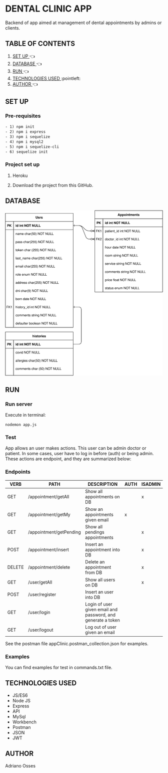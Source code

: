 # DENTAL CLINIC APP
Backend of app aimed at management of dental appointments by admins or clients.
## TABLE OF CONTENTS
1. [ SET UP ](#inst) :point_left:
2. [ DATABASE ](#db) :point_left:
3. [ RUN ](#run) :point_left:
4. [ TECHNOLOGIES USED ](#tech) :pointleft:
5. [ AUTHOR ](#author) :point_left:

<a name="inst"></a>
## SET UP
### Pre-requisites
    - 1) npm init
    - 2) npm i express
    - 3) npm i sequelize
    - 4) npm i mysql2
    - 5) npm i sequelize-cli
    - 6) sequelize init

### Project set up
1. Heroku

2. Download the project from this GitHub.

<a name="db"></a>
## DATABASE
<img src="./entity-relationship-diagram.svg">

<a name="run"></a>
## RUN
### Run server
Execute in terminal:
```
nodemon app.js
```
### Test
App allows an user makes actions. This user can be admin doctor or patient. In some cases, user have to log in before (auth) or being admin. These actions are endpoint, and they are summarized below: 
### Endpoints
| VERB| PATH|DESCRIPTION|AUTH|ISADMIN|
| ----- | ---- | ---- | ---- | ---- |
| GET | /appointment/getAll | Show all appointments on DB |  | x |
| GET | /appointment/getMy | Show an appointments given email | x |  |
| GET | /appointment/getPending | Show all pendings appointments |  | x |
| POST| /appointment/insert | Insert an appointment into DB | | x |
| DELETE | /appointment/delete | Delete an appointment from DB | | x |
| GET | /user/getAll | Show all users on DB |  | x |
| POST | /user/register | Insert an user into DB |  | |
| GET | /user/login | Login of user given email and password, and generate a token |  |  |
| GET | /user/logout | Log out of user given an email |  |  |

See the postman file appClinic.postman_collection.json for examples.

### Examples
You can find examples for test in commands.txt file.

<a name="tech"></a>
## TECHNOLOGIES USED
- JS/ES6
- Node JS
- Express
- API
- MySql
- Workbench
- Postman
- JSON
- JWT

<a name="author"></a>
## AUTHOR
Adriano Osses


